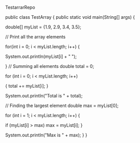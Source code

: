 


TestarrarRepo


public class TestArray {  public static void main(String[] args) { 


double[] myList = {1.9, 2.9, 3.4, 3.5}; 


// Print all the array elements  

for(int i = 0; i &lt; myList.length; i++) {


System.out.println(myList[i] + " "); 

} 
// Summing all elements  double total = 0; 


for (int i = 0; i &lt; myList.length; i++) 


{  total += myList[i];  } 

System.out.println("Total is " + total);

// Finding the largest element  double max = myList[0];  

for (int i = 1; i &lt; myList.length; i++) { 

if (myList[i] > max) max = myList[i];  } 

System.out.println("Max is " + max);  } }
